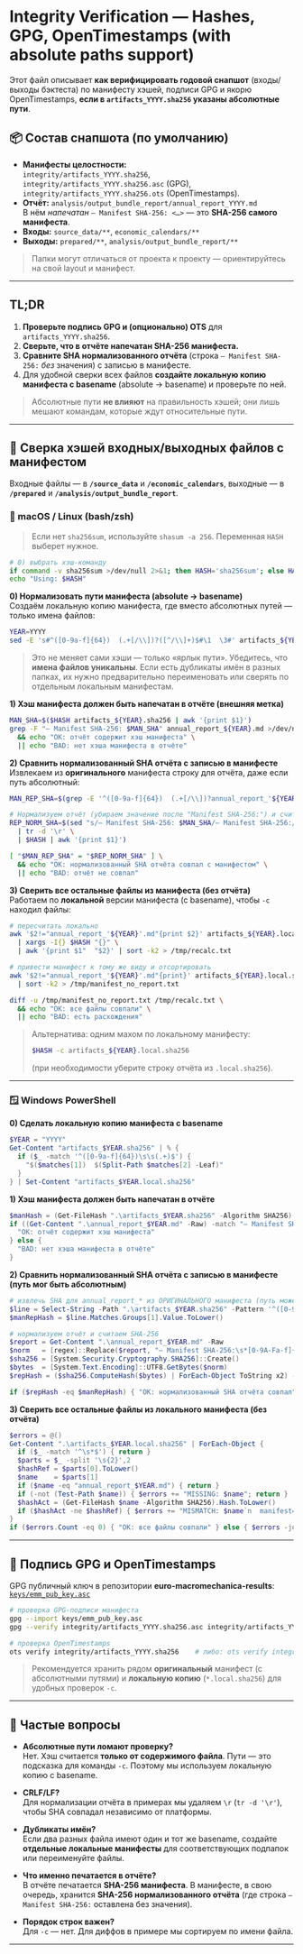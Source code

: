 # Integrity Verification — Hashes, GPG, OpenTimestamps (with absolute paths support)

Этот файл описывает **как верифицировать годовой снапшот** (входы/выходы бэктеста) по манифесту хэшей,
подписи GPG и якорю OpenTimestamps, **если в `artifacts_YYYY.sha256` указаны абсолютные пути**.

## 📦 Состав снапшота (по умолчанию)
- **Манифесты целостности:**  
  `integrity/artifacts_YYYY.sha256`, `integrity/artifacts_YYYY.sha256.asc` (GPG), `integrity/artifacts_YYYY.sha256.ots` (OpenTimestamps).
- **Отчёт:** `analysis/output_bundle_report/annual_report_YYYY.md`  
  В нём *напечатан* `— Manifest SHA-256: <…>` — это **SHA-256 самого манифеста**.
- **Входы:** `source_data/**`, `economic_calendars/**`  
- **Выходы:** `prepared/**`, `analysis/output_bundle_report/**`

> Папки могут отличаться от проекта к проекту — ориентируйтесь на свой layout и манифест.

---

## TL;DR
1. **Проверьте подпись GPG и (опционально) OTS** для `artifacts_YYYY.sha256`.
2. **Сверьте, что в отчёте напечатан SHA-256 манифеста.**
3. **Сравните SHA нормализованного отчёта** (строка `— Manifest SHA-256:` *без* значения) с записью в манифесте.
4. Для удобной сверки всех файлов **создайте локальную копию манифеста с basename** (absolute → basename) и проверьте по ней.

> Абсолютные пути **не влияют** на правильность хэшей; они лишь мешают командам, которые ждут относительные пути.

---

## 🧪 Сверка хэшей входных/выходных файлов с манифестом

Входные файлы — в **`/source_data`** и **`/economic_calendars`**, выходные — в **`/prepared`** и **`/analysis/output_bundle_report`**.

### 🐧 macOS / Linux (bash/zsh)

> Если нет `sha256sum`, используйте `shasum -a 256`. Переменная `HASH` выберет нужное.

```bash
# 0) выбрать хэш-команду
if command -v sha256sum >/dev/null 2>&1; then HASH='sha256sum'; else HASH='shasum -a 256'; fi
echo "Using: $HASH"
```

**0) Нормализовать пути манифеста (absolute → basename)**  
Создаём локальную копию манифеста, где вместо абсолютных путей — только имена файлов:
```bash
YEAR=YYYY
sed -E 's#^([0-9a-f]{64})  (.+[/\\])?([^/\\]+)$#\1  \3#' artifacts_${YEAR}.sha256 > artifacts_${YEAR}.local.sha256
```
> Это не меняет сами хэши — только «ярлык пути». Убедитесь, что **имена файлов уникальны**. Если есть дубликаты имён в разных папках, их нужно предварительно переименовать или сверять по отдельным локальным манифестам.

**1) Хэш манифеста должен быть напечатан в отчёте (внешняя метка)**
```bash
MAN_SHA=$($HASH artifacts_${YEAR}.sha256 | awk '{print $1}')
grep -F "— Manifest SHA-256: $MAN_SHA" annual_report_${YEAR}.md >/dev/null \
  && echo "OK: отчёт содержит хэш манифеста" \
  || echo "BAD: нет хэша манифеста в отчёте"
```

**2) Сравнить нормализованный SHA отчёта с записью в манифесте**  
Извлекаем из **оригинального** манифеста строку для отчёта, даже если путь абсолютный:
```bash
MAN_REP_SHA=$(grep -E '^([0-9a-f]{64})  (.+[/\\])?annual_report_'${YEAR}'\.md$' artifacts_${YEAR}.sha256 | head -n1 | awk '{print $1}')

# Нормализуем отчёт (убираем значение после "Manifest SHA-256:") и считаем его SHA-256
REP_NORM_SHA=$(sed "s/— Manifest SHA-256: $MAN_SHA/— Manifest SHA-256:/" annual_report_${YEAR}.md \
  | tr -d '\r' \
  | $HASH | awk '{print $1}')

[ "$MAN_REP_SHA" = "$REP_NORM_SHA" ] \
  && echo "OK: нормализованный SHA отчёта совпал с манифестом" \
  || echo "BAD: отчёт не совпал"
```

**3) Сверить все остальные файлы из манифеста (без отчёта)**  
Работаем по **локальной** версии манифеста (с basename), чтобы `-c` находил файлы:
```bash
# пересчитать локально
awk '$2!="annual_report_'${YEAR}'.md"{print $2}' artifacts_${YEAR}.local.sha256 \
  | xargs -I{} $HASH "{}" \
  | awk '{print $1"  "$2}' | sort -k2 > /tmp/recalc.txt

# привести манифест к тому же виду и отсортировать
awk '$2!="annual_report_'${YEAR}'.md"{print}' artifacts_${YEAR}.local.sha256 \
  | sort -k2 > /tmp/manifest_no_report.txt

diff -u /tmp/manifest_no_report.txt /tmp/recalc.txt \
  && echo "OK: все файлы совпали" \
  || echo "BAD: есть расхождения"
```

> Альтернатива: одним махом по локальному манифесту:  
> ```bash
> $HASH -c artifacts_${YEAR}.local.sha256
> ```
> (при необходимости уберите строку отчёта из `.local.sha256`).

---

### 🪟 Windows PowerShell

**0) Сделать локальную копию манифеста с basename**
```powershell
$YEAR = "YYYY"
Get-Content "artifacts_$YEAR.sha256" | % {
  if ($_ -match '^([0-9a-f]{64})\s\s(.+)$') {
    "$($matches[1])  $(Split-Path $matches[2] -Leaf)"
  }
} | Set-Content "artifacts_$YEAR.local.sha256"
```

**1) Хэш манифеста должен быть напечатан в отчёте**
```powershell
$manHash = (Get-FileHash ".\artifacts_$YEAR.sha256" -Algorithm SHA256).Hash.ToLower()
if ((Get-Content ".\annual_report_$YEAR.md" -Raw) -match "— Manifest SHA-256:\s*$manHash") {
  "OK: отчёт содержит хэш манифеста"
} else {
  "BAD: нет хэша манифеста в отчёте"
}
```

**2) Сравнить нормализованный SHA отчёта с записью в манифесте (путь мог быть абсолютным)**
```powershell
# извлечь SHA для annual_report_* из ОРИГИНАЛЬНОГО манифеста (путь может быть любой)
$line = Select-String -Path ".\artifacts_$YEAR.sha256" -Pattern '^([0-9a-f]{64})\s\s(.+\\)?annual_report_' + $YEAR + '\.md$' | Select-Object -First 1
$manRepHash = $line.Matches.Groups[1].Value.ToLower()

# нормализуем отчёт и считаем SHA-256
$report = Get-Content ".\annual_report_$YEAR.md" -Raw
$norm   = [regex]::Replace($report, "— Manifest SHA-256:\s*[0-9A-Fa-f]{64}", "— Manifest SHA-256:")
$sha256 = [System.Security.Cryptography.SHA256]::Create()
$bytes  = [System.Text.Encoding]::UTF8.GetBytes($norm)
$repHash = ($sha256.ComputeHash($bytes) | ForEach-Object ToString x2) -join "" | ForEach-Object ToLower

if ($repHash -eq $manRepHash) { "OK: нормализованный SHA отчёта совпал" } else { "BAD: отчёт не совпал" }
```

**3) Сверить все остальные файлы из локального манифеста (без отчёта)**
```powershell
$errors = @()
Get-Content ".\artifacts_$YEAR.local.sha256" | ForEach-Object {
  if ($_ -match '^\s*$') { return }
  $parts = $_ -split '\s{2}',2
  $hashRef = $parts[0].ToLower()
  $name    = $parts[1]
  if ($name -eq "annual_report_$YEAR.md") { return }
  if (-not (Test-Path $name)) { $errors += "MISSING: $name"; return }
  $hashAct = (Get-FileHash $name -Algorithm SHA256).Hash.ToLower()
  if ($hashAct -ne $hashRef) { $errors += "MISMATCH: $name`n  manifest=$hashRef`n  actual  =$hashAct" }
}
if ($errors.Count -eq 0) { "OK: все файлы совпали" } else { $errors -join "`n" }
```

---

## 🔐 Подпись GPG и OpenTimestamps

GPG публичный ключ в репозитории **euro-macromechanica-results**: [`keys/emm_pub_key.asc`](https://github.com/rleydev/euro-macromechanica-results/tree/main/keys/emm_pub_key.asc) 

```bash
# проверка GPG-подписи манифеста
gpg --import keys/emm_pub_key.asc
gpg --verify integrity/artifacts_YYYY.sha256.asc integrity/artifacts_YYYY.sha256

# проверка OpenTimestamps
ots verify integrity/artifacts_YYYY.sha256    # либо: ots verify integrity/artifacts_YYYY.sha256.ots
```

> Рекомендуется хранить рядом **оригинальный** манифест (с абсолютными путями) и **локальную копию** (`*.local.sha256`) для удобных проверок `-c`.

---

## 🧠 Частые вопросы

- **Абсолютные пути ломают проверку?**  
  Нет. Хэш считается **только от содержимого файла**. Пути — это подсказка для команды `-c`. Поэтому мы используем локальную копию с basename.

- **CRLF/LF?**  
  Для нормализации отчёта в примерах мы удаляем `\r` (`tr -d '\r'`), чтобы SHA совпадал независимо от платформы.

- **Дубликаты имён?**  
  Если два разных файла имеют один и тот же basename, создайте **отдельные локальные манифесты** для соответствующих подпапок или переименуйте файлы.

- **Что именно печатается в отчёте?**  
  В отчёте печатается **SHA-256 манифеста**. В манифесте, в свою очередь, хранится **SHA-256 нормализованного отчёта** (где строка `— Manifest SHA-256:` оставлена без значения).

- **Порядок строк важен?**  
  Для `-c` — нет. Для диффов в примере мы сортируем по имени файла.

---

